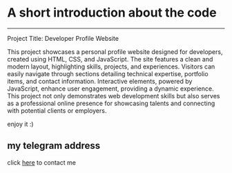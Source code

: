 # A short introduction about the code

___
Project Title: Developer Profile Website

This project showcases a personal profile website designed for developers, created using HTML, CSS, and JavaScript. The site features a clean and modern layout, highlighting skills, projects, and experiences. Visitors can easily navigate through sections detailing technical expertise, portfolio items, and contact information. Interactive elements, powered by JavaScript, enhance user engagement, providing a dynamic experience. This project not only demonstrates web development skills but also serves as a professional online presence for showcasing talents and connecting with potential clients or employers.



enjoy it :)
## my telegram address

click [here](https://t.me/P0908n) to contact me 
